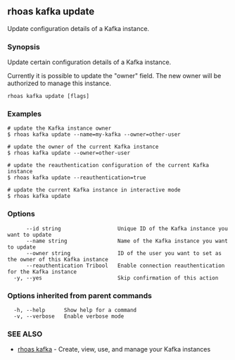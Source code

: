 ## rhoas kafka update

Update configuration details of a Kafka instance.

### Synopsis

Update certain configuration details of a Kafka instance.

Currently it is possible to update the "owner" field. The new owner 
will be authorized to manage this instance.


```
rhoas kafka update [flags]
```

### Examples

```
# update the Kafka instance owner
$ rhoas kafka update --name=my-kafka --owner=other-user

# update the owner of the current Kafka instance
$ rhoas kafka update --owner=other-user

# update the reauthentication configuration of the current Kafka instance
$ rhoas kafka update --reauthentication=true

# update the current Kafka instance in interactive mode
$ rhoas kafka update

```

### Options

```
      --id string                  Unique ID of the Kafka instance you want to update
      --name string                Name of the Kafka instance you want to update
      --owner string               ID of the user you want to set as the owner of this Kafka instance
      --reauthentication Tribool   Enable connection reauthentication for the Kafka instance
  -y, --yes                        Skip confirmation of this action 
```

### Options inherited from parent commands

```
  -h, --help      Show help for a command
  -v, --verbose   Enable verbose mode
```

### SEE ALSO

* [rhoas kafka](rhoas_kafka.md)	 - Create, view, use, and manage your Kafka instances

